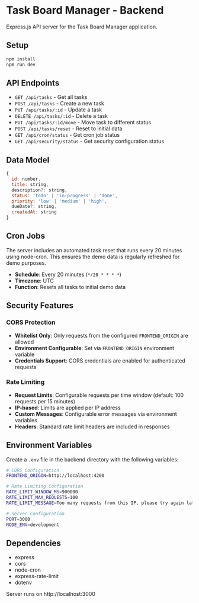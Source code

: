 # Task Board Manager - Backend

Express.js API server for the Task Board Manager application.

## Setup

```bash
npm install
npm run dev
```

## API Endpoints

- `GET /api/tasks` - Get all tasks
- `POST /api/tasks` - Create a new task
- `PUT /api/tasks/:id` - Update a task
- `DELETE /api/tasks/:id` - Delete a task
- `PUT /api/tasks/:id/move` - Move task to different status
- `POST /api/tasks/reset` - Reset to initial data
- `GET /api/cron/status` - Get cron job status
- `GET /api/security/status` - Get security configuration status

## Data Model

```javascript
{
  id: number,
  title: string,
  description?: string,
  status: 'todo' | 'in-progress' | 'done',
  priority: 'low' | 'medium' | 'high',
  dueDate?: string,
  createdAt: string
}
```

## Cron Jobs

The server includes an automated task reset that runs every 20 minutes using node-cron. This ensures the demo data is regularly refreshed for demo purposes.

- **Schedule**: Every 20 minutes (`*/20 * * * *`)
- **Timezone**: UTC
- **Function**: Resets all tasks to initial demo data

## Security Features

### CORS Protection
- **Whitelist Only**: Only requests from the configured `FRONTEND_ORIGIN` are allowed
- **Environment Configurable**: Set via `FRONTEND_ORIGIN` environment variable
- **Credentials Support**: CORS credentials are enabled for authenticated requests

### Rate Limiting
- **Request Limits**: Configurable requests per time window (default: 100 requests per 15 minutes)
- **IP-based**: Limits are applied per IP address
- **Custom Messages**: Configurable error messages via environment variables
- **Headers**: Standard rate limit headers are included in responses

## Environment Variables

Create a `.env` file in the backend directory with the following variables:

```bash
# CORS Configuration
FRONTEND_ORIGIN=http://localhost:4200

# Rate Limiting Configuration
RATE_LIMIT_WINDOW_MS=900000
RATE_LIMIT_MAX_REQUESTS=100
RATE_LIMIT_MESSAGE=Too many requests from this IP, please try again later.

# Server Configuration
PORT=3000
NODE_ENV=development
```

## Dependencies

- express
- cors
- node-cron
- express-rate-limit
- dotenv

Server runs on http://localhost:3000